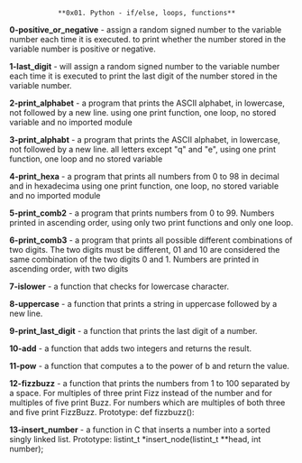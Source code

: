 				**0x01. Python - if/else, loops, functions**

**0-positive_or_negative** - assign a random signed number to the variable number each time it is executed.
				to print whether the number stored in the variable number is positive or negative.

**1-last_digit** - will assign a random signed number to the variable number each time it is executed 
			to print the last digit of the number stored in the variable number.

**2-print_alphabet** - a program that prints the ASCII alphabet, in lowercase, not followed by a new line.
			using one print function, one loop, no stored variable and no imported module

**3-print_alphabt** -  a program that prints the ASCII alphabet, in lowercase, not followed by a new line.
			all letters except "q" and "e", using one print function, one loop and no stored variable

**4-print_hexa** -  a program that prints all numbers from 0 to 98 in decimal and in hexadecima
			using one print function, one loop, no stored variable and no imported module

**5-print_comb2** -  a program that prints numbers from 0 to 99. Numbers printed in ascending order, using only two print functions
			and only one loop.

**6-print_comb3** -  a program that prints all possible different combinations of two digits.
			The two digits must be different, 01 and 10 are considered the same combination of the two digits 0 and 1.
			Numbers are printed in ascending order, with two digits

**7-islower** -  a function that checks for lowercase character.

**8-uppercase** -  a function that prints a string in uppercase followed by a new line.

**9-print_last_digit** - a function that prints the last digit of a number.

**10-add** -  a function that adds two integers and returns the result.

**11-pow** -  a function that computes a to the power of b and return the value.

**12-fizzbuzz** - a function that prints the numbers from 1 to 100 separated by a space.
		For multiples of three print Fizz instead of the number and for multiples of five print Buzz.
		For numbers which are multiples of both three and five print FizzBuzz.
		Prototype: def fizzbuzz():

**13-insert_number** - a function in C that inserts a number into a sorted singly linked list.
			Prototype: listint_t *insert_node(listint_t **head, int number);
